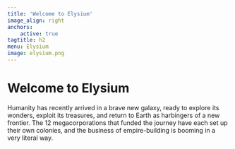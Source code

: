 ```yaml
---
title: 'Welcome to Elysium'
image_align: right
anchors:
    active: true
tagtitle: h2
menu: Elysium
image: elysium.png
---
```


# **Welcome to Elysium**

Humanity has recently arrived in a brave new galaxy, ready to explore its wonders, exploit its treasures, and return to Earth as harbingers of a new frontier. The 12 megacorporations that funded the journey have each set up their own colonies, and the business of empire-building is booming in a very literal way.